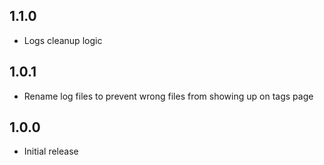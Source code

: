 ## 1.1.0
* Logs cleanup logic

## 1.0.1
* Rename log files to prevent wrong files from showing up on tags page

## 1.0.0
* Initial release
